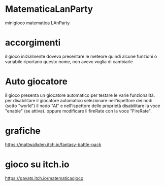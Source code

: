 # MatematicaLanParty
 minigioco matematica LAnParty

# accorgimenti
il gioco inizialmente doveva presentare le meteore quindi alcune funzioni
o variabile riportano questo nome, non avevo voglia di cambiarle

# Auto giocatore
il gioco presenta un giocatore automatico per testare le varie funzionalità.
per disabilitare il giocatore automatico selezionare nell'ispettore dei nodi 
(sotto "world") il nodo "AI" e nell'ispettore delle proprietà 
disabilitare la voce "enable" (se attiva).
oppure modificare il fireRate con la voce "FireRate".

# grafiche 
https://mattwalkden.itch.io/fantasy-battle-pack

# gioco su itch.io
https://gavats.itch.io/matematicagioco
